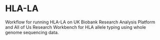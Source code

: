 # HLA-LA
Workflow for running HLA-LA on UK Biobank Research Analysis Platform and All of Us Research Workbench for HLA allele typing using whole genome sequencing data. 
